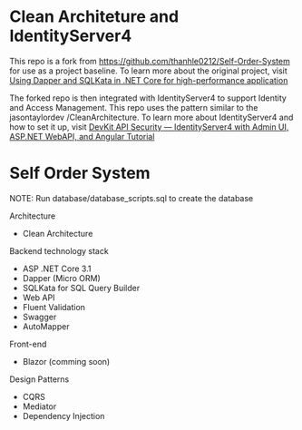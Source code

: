 # Clean Architeture and IdentityServer4

This repo is a fork from https://github.com/thanhle0212/Self-Order-System for use as a project baseline.  To learn more about the original project, visit [Using Dapper and SQLKata in .NET Core for high-performance application](https://medium.com/@letienthanh0212/using-dapper-and-sqlkata-in-net-core-for-high-performance-application-716d5fd43210)

The forked repo is then integrated with IdentityServer4 to support Identity and Access Management.  This repo uses the pattern similar to the jasontaylordev
/CleanArchitecture.  To learn more about IdentityServer4 and how to set it up, visit [DevKit API Security — IdentityServer4 with Admin UI, ASP.NET WebAPI, and Angular Tutorial](https://medium.com/scrum-and-coke/devkit-webapi-security-d7a45e34a5cd?source=friends_link&sk=d995ee034b01e79077b77925e5bae1b2) 

# Self Order System

NOTE: Run database/database_scripts.sql to create the database

Architecture
- Clean Architecture

Backend technology stack
- ASP .NET Core 3.1
- Dapper (Micro ORM)
- SQLKata for SQL Query Builder
- Web API
- Fluent Validation
- Swagger
- AutoMapper

Front-end 
- Blazor (comming soon)

Design Patterns
- CQRS
- Mediator
- Dependency Injection
